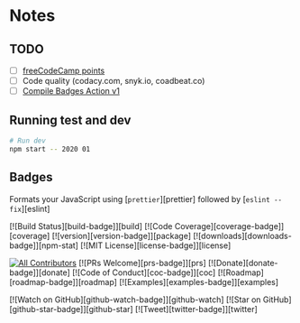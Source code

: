 # Notes

## TODO

- [ ] [freeCodeCamp points](https://www.freecodecamp.org/)
- [ ] Code quality (codacy.com, snyk.io, coadbeat.co)
- [ ] [Compile Badges Action v1](https://github.com/marketplace/actions/compile-badges-action)

## Running test and dev

```sh
# Run dev
npm start -- 2020 01
```

## Badges

Formats your JavaScript using [`prettier`][prettier] followed by [`eslint --fix`][eslint]

[![Build Status][build-badge]][build]
[![Code Coverage][coverage-badge]][coverage]
[![version][version-badge]][package] [![downloads][downloads-badge]][npm-stat]
[![MIT License][license-badge]][license]

[![All Contributors](https://img.shields.io/badge/all_contributors-26-orange.svg?style=flat-square)](#contributors-)
[![PRs Welcome][prs-badge]][prs] [![Donate][donate-badge]][donate]
[![Code of Conduct][coc-badge]][coc] [![Roadmap][roadmap-badge]][roadmap]
[![Examples][examples-badge]][examples]

[![Watch on GitHub][github-watch-badge]][github-watch]
[![Star on GitHub][github-star-badge]][github-star]
[![Tweet][twitter-badge]][twitter]

